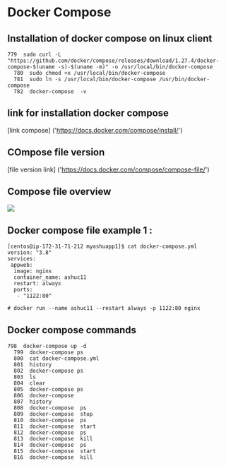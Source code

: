 # Docker Compose 

## Installation of docker compose on linux client 

```
779  sudo curl -L "https://github.com/docker/compose/releases/download/1.27.4/docker-compose-$(uname -s)-$(uname -m)" -o /usr/local/bin/docker-compose
  780  sudo chmod +x /usr/local/bin/docker-compose
  781  sudo ln -s /usr/local/bin/docker-compose /usr/bin/docker-compose
  782  docker-compose  -v

```

## link for installation docker compose 

[link compose] ('https://docs.docker.com/compose/install/')

## COmpose file version 

[file version link] ('https://docs.docker.com/compose/compose-file/')

## Compose file overview 

<img src="compose.png">

## Docker compose file example 1 :

```
[centos@ip-172-31-71-212 myashuapp1]$ cat docker-compose.yml 
version: "3.8"  
services:
 appweb:
  image: nginx
  container_name: ashuc11
  restart: always
  ports:
   - "1122:80"

# docker run --name ashuc11 --restart always -p 1122:80 nginx

```
## Docker compose commands

```
798  docker-compose up -d
  799  docker-compose ps
  800  cat docker-compose.yml 
  801  history 
  802  docker-compose ps
  803  ls
  804  clear
  805  docker-compose ps
  806  docker-compose 
  807  history 
  808  docker-compose  ps
  809  docker-compose  stop 
  810  docker-compose  ps
  811  docker-compose  start
  812  docker-compose  ps
  813  docker-compose  kill
  814  docker-compose  ps
  815  docker-compose  start
  816  docker-compose  kill
  
  ```
  
